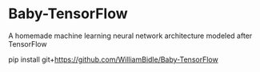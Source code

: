 # Baby-TensorFlow
A homemade machine learning neural network architecture modeled after TensorFlow

pip install git+https://github.com/WilliamBidle/Baby-TensorFlow
